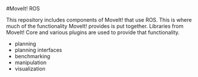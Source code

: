 #MoveIt! ROS

This repository includes components of MoveIt! that use ROS. This is where much of the functionality MoveIt! provides is put together. Libraries from MoveIt! Core and various plugins are used to provide that functionality.
- planning
- planning interfaces
- benchmarking
- manipulation
- visualization
